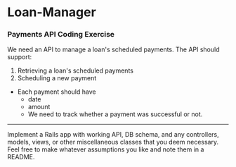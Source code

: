 Loan-Manager
============

### Payments API Coding Exercise   

We need an API to manage a loan's scheduled payments.   The API should support:   

1. Retrieving a loan's scheduled payments  
2. Scheduling a new payment   

* Each payment should have  
  * date 
  * amount
  * We need to track whether a payment was successful or not.   

---

Implement a Rails app with working API, DB schema, and any controllers, models, views, or other miscellaneous classes that you deem necessary.  Feel free to make whatever assumptions you like and note them in a README. 
